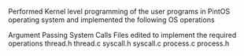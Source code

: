 Performed Kernel level programming of the user programs in PintOS operating system and implemented the following OS operations

Argument Passing
System Calls
Files edited to implement the required operations
thread.h
thread.c
syscall.h
syscall.c
process.c
process.h